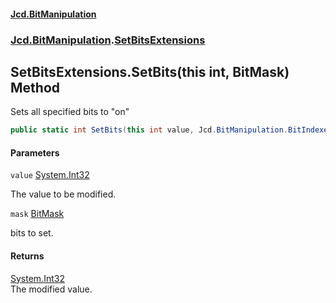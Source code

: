 #### [Jcd.BitManipulation](index.md 'index')
### [Jcd.BitManipulation](Jcd.BitManipulation.md 'Jcd.BitManipulation').[SetBitsExtensions](Jcd.BitManipulation.SetBitsExtensions.md 'Jcd.BitManipulation.SetBitsExtensions')

## SetBitsExtensions.SetBits(this int, BitMask) Method

Sets all specified bits to "on"

```csharp
public static int SetBits(this int value, Jcd.BitManipulation.BitIndexers.BitMask mask);
```
#### Parameters

<a name='Jcd.BitManipulation.SetBitsExtensions.SetBits(thisint,Jcd.BitManipulation.BitIndexers.BitMask).value'></a>

`value` [System.Int32](https://docs.microsoft.com/en-us/dotnet/api/System.Int32 'System.Int32')

The value to be modified.

<a name='Jcd.BitManipulation.SetBitsExtensions.SetBits(thisint,Jcd.BitManipulation.BitIndexers.BitMask).mask'></a>

`mask` [BitMask](Jcd.BitManipulation.BitIndexers.BitMask.md 'Jcd.BitManipulation.BitIndexers.BitMask')

bits to set.

#### Returns
[System.Int32](https://docs.microsoft.com/en-us/dotnet/api/System.Int32 'System.Int32')  
The modified value.